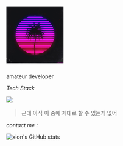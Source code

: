 # <img src="https://github.com/xion2664/xion2664/blob/main/original.gif" width="150px">

amateur developer

*Tech Stack*

<img src="https://img.shields.io/badge/-3766AB?style=flat-square&logo=Python&logoColor=white"/>

> 근데 아직 이 중에 제대로 할 수 있는게 없어

*contact me :*

![xion's GitHub stats](https://github-readme-stats.vercel.app/api?username=xion2664&theme=midnight-purple&show_icons=true)
